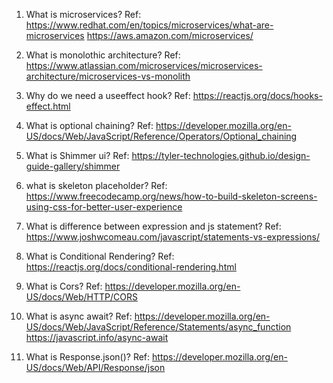 1. What is microservices?
Ref:
https://www.redhat.com/en/topics/microservices/what-are-microservices
https://aws.amazon.com/microservices/

2. What is monolothic architecture?
Ref:
https://www.atlassian.com/microservices/microservices-architecture/microservices-vs-monolith

3. Why do we need a useeffect hook?
Ref: 
https://reactjs.org/docs/hooks-effect.html

4. What is optional chaining?
Ref: 
https://developer.mozilla.org/en-US/docs/Web/JavaScript/Reference/Operators/Optional_chaining

5. What is Shimmer ui?
Ref: 
https://tyler-technologies.github.io/design-guide-gallery/shimmer

6. what is skeleton placeholder?
Ref:
https://www.freecodecamp.org/news/how-to-build-skeleton-screens-using-css-for-better-user-experience

7. What is difference between expression and js statement?
Ref:
https://www.joshwcomeau.com/javascript/statements-vs-expressions/

8. What is Conditional Rendering?
Ref:
https://reactjs.org/docs/conditional-rendering.html

9. What is Cors?
Ref:
https://developer.mozilla.org/en-US/docs/Web/HTTP/CORS

10. What is async await?
Ref:
https://developer.mozilla.org/en-US/docs/Web/JavaScript/Reference/Statements/async_function
https://javascript.info/async-await

11. What is Response.json()?
Ref:
https://developer.mozilla.org/en-US/docs/Web/API/Response/json





